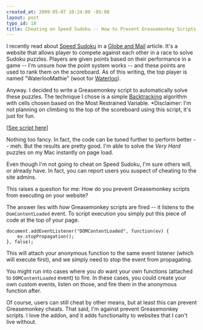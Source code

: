```yaml
--- 
created_at: 2009-05-07 10:24:00 -05:00
layout: post
typo_id: 18
title: Cheating on Speed Sudoku -- How to Prevent Greasemonkey Scripts
---
```

<p>I recently read about <a href="http://www.speedsudoku.com">Speed Sudoku</a> in a <a href="http://globeandmail.com">Globe and Mail</a> article. It's a website that allows player to compete against each other in a race to solve Sudoku puzzles. Players are given points based on their performance in a game -- I'm unsure how the point system works -- and these points are used to rank them on the scoreboard. As of this writing, the top player is named "WaterlooMathie" (woot for <a href="http://uwaterloo.ca/">Waterloo</a>).</p>
<p>Anyway. I decided to write a Greasemonkey script to automatically solve these puzzles. The technique I chose is a simple <a href="http://en.wikipedia.org/wiki/Backtracking">Backtracking</a> algorithm with cells chosen based on the Most Restrained Variable. *Disclaimer: I'm not planning on climbing to the top of the scoreboard using this script, it's just for fun.</p>
<p>[<a href="http://static.jackhsu.com/greasemonkey/sudoku.js">See script here</a>]</p>
<p>Nothing too fancy. In fact, the code can be tuned further to perform better -- meh. But the results are pretty good. I'm able to solve the <em>Very Hard</em> puzzles on my Mac instantly on page load.</p>
<p>Even though I'm not going to cheat on Speed Sudoku, I'm sure others will, or already have. In fact, you can report users you suspect of cheating to the site admins.</p>
<p>This raises a question for me: How do you prevent Greasemonkey scripts from executing on your website?</p>
<p>The answer lies with <em>how </em>Greasemonkey scripts are fired -- it listens to the <code>DomContentLoaded</code> event. To script execution you simply put this piece of code at the top of your page.</p>

	document.addEventListener("DOMContentLoaded", function(ev) {
		ev.stopPropagation();
	}, false);

<p>This will attach your anonymous function to the same event listener (which will execute first), and we simply need to stop the event from propagating.</p>
<p>You might run into cases where you <em>do</em> want your own functions (attached to <code>DOMContentLoaded</code> event) to fire. In these cases, you could create your own custom events, listen on those, and fire them in the anonymous function after.</p>
<p>Of course, users can still cheat by other means, but at least this can prevent Greasemonkey cheats. That said, I'm against prevent Greasemonkey scripts. I love the addon, and it adds functionality to websites that I can't live without.</p>
